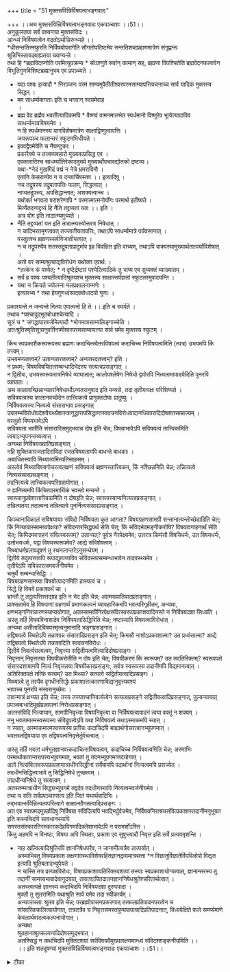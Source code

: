 +++
title = "51 मुक्तसंविन्निर्विषयत्वभङ्गवादः"

+++
।।अथ मुक्तसंविन्निर्विषयत्वभङ्गवादः एकपञ्चाशः ।।51।।  
अनुकूलतया सर्वं पश्यन्त्या मुक्तसंविदः ।  
 आन्ध्यं निर्विषयत्वेन वदतोऽर्थान्निरुन्ध्महे ।।  
*धीसन्ततिस्स्फुरति निर्विषयोपरागेति सौगतोपदिष्टमेव सन्ततिशब्दप्रहाणमात्रेण संगृह्णन्तः श्रुतिभिस्तावद्बाह्यतया ख्याप्यन्ते ।  
 तथा हि *ब्रह्मविदाप्नोति परमित्युपक्रम्य * सोऽश्नुते सर्वान् कामान् सह, ब्रह्मणा विपश्चितेति ब्रह्मवेदनफलत्वेन विभूतिगुणविशिष्टब्रह्मानुभव एव प्रपञ्च्यते ।  
 * यदा पश्यः इत्यादौ * निरञ्जनः परमं साम्यमुपैतीतीश्वरपरमसाम्यापत्तिवचनाच्च सार्व यादिकं मुक्तस्य सिद्धम् ।  
 * मम साधर्म्यमागताः इति च भगवान् स्वयमेवाह   
।  
 * ब्रह्म वेद ब्रह्मैव भवतीत्यादिकमपि * वैष्णवं वामनमालभेत स्पर्धमानो विष्णुरेव भूत्वेत्यादाविव साधर्म्यमात्रविषयमेव ।  
 न हि स्पर्धमानस्य यागविशेषमात्रेण साक्षाद्विष्णुत्वापत्तिः ।  
 जयरूपञ्च फलान्तरं स्फुटमभिधीयते ।  
 * इववद्वैवमेवेति च नैघण्टुकाः ।  
 प्रकारैक्ये च तत्त्वव्यवहारो मुख्यवत्प्रसिद्ध एव ।  
 एवकारादिश्च साधर्म्यातिरेकादमुख्ये मुख्यार्थोपचारद्योतको द्रष्टव्यः।  
 यथा-*नेदं मुखमिदं पद्मं न नेत्रे भ्रमराविमौ ।  
 एतानि केसराण्येव न च दन्तार्चिषस्तव ।। इत्यादिषु ।  
 नच तद्रूपस्य तद्रूपतापत्तिः फलम्, सिद्धत्वात् ।  
 नाप्यतद्रूपस्य, अपसिद्धान्तात्; अशक्यत्वाच्च ।  
 यथोक्तं भगवता पराशरेणापि * परमात्मात्मनोर्योगः परमार्थ इतीष्यते ।  
 मित्यैतदन्यद्द्रव्यं हि नैति तद्द्रव्यतां यतः ।। इति ।  
 अत्र योग इति तादात्म्यमुच्यते ।  
 * नैति तद्द्रव्यतां यत इति तादात्म्यस्योत्तरत्र निषेधात् ।  
 न चादिभरतमृगत्ववत् तज्जातीयतापत्तिः, तथाऽपि साधर्म्यमात्रे पर्यवसानात् ।  
 वस्तुतश्च ब्रह्मणस्सर्वविजातीयत्वात् ।  
 न च तद्रूपस्यैव सतस्तद्रूपताप्रादुर्भाव इह विवक्षित इति वाच्यम्, तथाऽपि वाक्यस्यामुख्यार्थतात्पर्याविशेषात् ।  
 अतो वरं साम्यश्रुत्याद्यविरोधेन यथोक्त एवार्थः ।  
 *तत्केन कं पश्येत्; * न दृष्टेर्द्रष्टारं पश्येरित्यादिकं तु भाष्य एव सुव्यक्तं व्याख्यातम् ।  
 * सर्वं ह पश्यः पश्यतीत्यादिश्रुतयश्च मुक्तस्य साक्षात्सर्वज्ञतां स्फुटतरमुपादयन्ति ।  
 * यथा न क्रियते ज्योत्स्ना मलप्रक्षालनान्मणेः ।  
 इत्यारभ्य * तथा हेयगुणध्वंसादवबोधादयो गुणाः ।  
   
प्रकाश्यन्ते न जन्यन्ते नित्या एवात्मनो हि ते ।। इति च स्मर्यते ।  
 तथाच *पश्चादुद्भूतबोधाश्चेत्यादि ।  
 सूत्रं च * जगद्धापारवर्जमित्यादौ *भोगमात्रसाम्यलिङ्गाच्चेति ।  
 अतःश्रुतिस्मृतिसूत्रानुवर्तिनामीश्वरपरमसाम्यापत्त्या सार्व यमेव मुक्तस्य स्फुटम् ।  
  
किंच स्वप्रकाशैकस्वरूपस्य ब्रह्मणः कदाचित्स्वेतरविषयत्वं कदाचिच्च निर्विषयत्वमिति (त्यत्र) उभयमपि किं तत्त्वम्।  
 उभयमप्यतत्त्वम्? उतान्यतरत्तत्त्वम्? अन्यतरदतत्त्वम्? इति ।  
 न प्रथमः; विषयविषयितत्सम्बन्धादिभेदस्य सत्यत्वप्रसङ्गात् ।  
 न द्वितीयः, उभयस्वरूपमात्रनिषेधे व्याघातात्; कालोपश्लेषेण निषेधो द्वयोरपि नित्यतामापादयेदिति पुनरपि व्याघातः ।  
 अथ कालावच्छिन्नान्यतरनिषेधार्थोऽन्यतरानुवाद इति मन्यसे, तदा तृतीयःपक्षः परिशिष्यते ।  
 सविषयत्वस्य कालानवच्छेदेन तात्त्विकत्वे प्रागुक्तदोषाः प्रादुष्युः ।  
 निर्विषयत्वस्य नित्यत्वे संसाराभाव प्रसङ्गात् उपलम्भविरोधोपदेशवैयर्थ्यशास्त्रानुद्धारापसिद्धान्तस्ववचनविरोधवादानधिकारादिदोषशतसाम्राज्यम् ।  
 वस्तुतो विषयभावेऽपि   
सविषयता भातीति संसारादिसमुद्भवान्न दोष इति चेन्न; विषयाभावेऽपि सविषयत्वं तात्त्विकमिति त्वयाऽभ्युपगन्तव्यत्वात् ।  
 अन्यथा निर्विषयख्यातिप्रसङ्गात् ।  
 नहि शुक्तिकारजतादिसंविदां रजतविषयतामपि बाधन्ते बाधकाः ।  
 अबाधितस्यापि मिथ्यात्वमित्यतिसाहसम् ।  
 अस्त्वेवं मिथ्याविषयगोचरत्वलक्षणं सविषयत्वं ब्रह्मणस्तात्त्विकम्, किं नश्छिन्नमिति चेन्न; तन्नित्यत्वे नित्यसंसारप्रसङ्गात् ।  
 तदनित्यत्वे तात्त्विकत्वपरिग्रहायोगात् ।  
 न ह्यनित्यमपि किंचित्पारमार्थिकं भवन्तो मन्यन्ते ।  
 स्वरूपानुप्रवेशात्तात्त्विकमिति न दोषइति चेन्न; स्वरूपस्याप्यनित्यत्वप्रसङ्गात् ।  
 तन्नित्यतया तदात्मना तन्नित्यत्वे पुनर्नित्यसंसारप्रसङ्गात् ।  
  
किञ्चानादिकालं सविषयायाः संविदो निर्विषयता कुत आगता? विषयग्रहणसामग्री सन्तानात्यन्तोच्छेदादिति चेत्; किं नित्यायास्सामग्र्यपेक्षया? संविदन्तरसिद्ध्यर्थं सेति चेत्; किं संविद्भेदमङ्गीकरोषि? विषयावगाहनार्थं सेति चेत्; किमिदमवगाहनं संवित्स्वरूपम्? उतान्यत्? पूर्वत्र नैरपेक्ष्यमेव; उत्तरत्र किमंसौ विषयिधर्मः, उत विषयधर्मः, उतोभयधर्मः, यद्वा विषयस्वरूपमेव? आद्ये सविशेषत्वम् ।  
 मिथ्याधर्मप्रलापदूषणं तु स्थनलान्तरेऽनुसन्धेयम् ।  
 द्वितीये तदुत्पत्तावपि रूपाद्युत्पत्ताविव संविदस्तत्सम्बन्धाभावेन तादवस्थ्यमेव ।  
 तृतीयेऽपि सविकारत्वमवर्जनीयमेव ।  
 चतुर्थे सम्बन्धासिद्धिः ।  
 विषयग्रहणसामग्र्या विषयोत्पादनमिति हास्यत्वं च ।  
 सिद्धे हि विषये प्रकाशार्थं सा ।  
 भ्रान्तौ तु तदुत्पत्तिस्तद्ग्रह इति न भेद इति चेन्न; आत्मख्यातिवादप्रसङ्गात् ।  
 प्राक्सतामेव हि विषयाणां ग्रहणार्थं प्रमाणकल्पनं व्यावहारिकमपि भवत्परिगृहीतम्, अन्यथा, क्षणभङ्गनिराकरणस्याप्ययोगात्, अतस्सामग्रीनिरपेक्षसंवित्स्वरूपप्रकाशवादिनस्ते न निर्विषयदशा सिध्यति ।  
 अस्तु तर्हि विषयविनाशादेव निर्विषयतासिद्धिरिति चेन्न; नष्टस्यापि विषयत्वाविरोधात् ।  
 अन्यथा अतीतादिविषयस्मृत्यनुमानादि भङ्गप्रसङ्गात् ।  
 तद्विषयत्वे स्थितेऽपि तन्नाशान्न संसारादिप्रसङ्ग इति चेत्; किमसौ नाशोऽप्रकाशात्मा? उत प्रध्वंसात्मा? आद्ये तद्विषयत्वे स्थितेऽपि तन्नाशादिति स्ववचनविरोधः ।  
 द्वितीये निवर्त्यसत्यत्वम्, निवृत्त्या सद्वितीयत्वमित्यादिदोषप्रसङ्गः ।  
 निवृत्तान् निवृत्ततया विषयीकरोतीति न दोष इति चेत्; विषयीकरणं किं स्वरूपम्? उत तदतिरिक्तम्? स्वरूपपक्षे संसारदशायामपि नित्यं निवृत्ततया विषयीकारप्रसङ्गः, सर्वत्र स्वरूपस्य तदानीमपि विद्यमानत्वात् ।  
 अतिरिक्तपक्षे तत्किं सत्यम्? उत मिथ्या? सत्यत्वे सद्वितीयत्वादिप्रसङ्गः ।  
 मिथ्यात्वे तु तस्यैव दृगधीनसिद्धेः प्रकाशात्तत्कारणाविद्यानुवृत्त्यवश्यं   
भावाच्च पुनरपि संसारानुच्छेदः ।  
 तावन्मात्रं क्षभ्यत इति चेन्न; तस्य तस्याश्चानिवर्त्यत्वेन सत्यत्वप्रसङ्गे सद्वितीयत्वादिप्रसङ्गात्, तुल्यन्यायात् प्रपञ्चबाधादिमूर्खप्रलापानां निरोधप्रसङ्गात् ।  
 अतस्संविदि नित्यायाम्, सामग्रीनिवृत्त्या विषयनिवृत्त्या वा निर्विषयत्वापादनं त्वया वक्तुं न शक्यम् ।  
 ननु भवतामात्मस्वरूपस्य संविद्रूपत्वेऽपि यथा निर्विषयत्वं तथाऽस्माकमपि स्यात् ।  
 न स्यात्, अस्माकमात्मस्वरूपस्य प्रतीचः कदाचिदपि बाह्यार्थगोचरत्वानभ्युपगमात् ।  
 भवतस्तद्विषयाया एव तद्विषयत्वनिवृत्तेर्दुर्वचत्वात् ।  
  
अस्तु तर्हि भवतां धर्मभूतज्ञानवत्कदाचित्सविषयत्वम्, कदाचिच्च निर्विषयत्वमिति चेन्न; अस्माभिः परमार्थाकारान्तरापत्त्यभ्युपगमात्, भवतां तु तदनभ्युपगमात्तदयोगात् ।  
 अतो नित्संवित्स्वरूपप्रकाशमात्राधीनसिद्धीनां सर्वेषामपि पदार्थानां नित्यत्वमपि प्रसज्येत ।  
 तदधीनसिद्धित्वाभावे तु सिद्धिनिषेधे तुच्छत्वम् ।  
 तादधीन्यनिषेधे तु सत्यत्वम् ।  
 अतस्तन्मात्राधीन सिद्ध्यभ्युपगमे तद्वदेव तदधीनस्यापि नित्यत्वमवर्जनीयमेव ।  
 तथा च सति सर्वप्रपञ्चस्सत्य इति जितं यथार्थवादिभिः ।  
 तद्भयात्संविन्नित्यत्वपरित्यागे साक्षात्सौगतत्वादिप्रसङ्गः ।  
 अत एव स्वापमदमूर्च्छादिषु निर्विषया संविदित्यपि भवद्भिर्दुर्वचमेव, निर्विषयनिराश्रयसंवित्प्रकाशस्तदानीमनुभूयत इति कस्यचिदपि सावधानस्यापि   
समस्तसंस्कारतिरस्कारकदेहविगमादिक्लेशाभावेऽपि न परामर्शोऽस्ति ।  
 किंतु अहमपि न विनष्टः, विषया अपि स्थिताः, प्रकाश एव सुषुप्त्यादौ निवृत्त इति सर्वे प्रत्यवमृशन्ति ।  
 * नाह खल्वित्यादिश्रुतिरपि ज्ञाननिषेधपरैव, न जानामीत्यत्रैव तात्पर्यात् ।  
 अस्माभिस्तु विषयप्रकाश लक्षणावस्थाविशेषरहितज्ञानद्रव्यमात्रसत्ता *न विज्ञातुर्विज्ञातेर्विपरिलोपो विद्यत इत्यादि श्रुतिबलादभ्युपेयते ।  
 न चास्ति तत्र प्रत्यक्षविरोधः, विषयप्रकाशव्यतिरिक्तदशायां तस्याः स्वप्रकाशायोग्यत्वात्, ज्ञानान्तरस्य तु तदानीं सामग्र्यभावादेवानुदयात्, तावताऽपितदातनज्ञाननिषेधश्रुतेश्चरितार्थत्वात् ।  
 अतस्त्वत्पक्षे ज्ञानस्य कदाचिदपि निर्विषयदशा दुरुपपादा ।  
 मुक्तौ तु सुतरामिति यथाश्रुति सार्व यमेव तदा स्वीकार्यम् ।  
 अन्यपरास्ताः श्रुतय इति चेन्न; परब्रह्मोपासनप्रकरणात् तत्फलप्रतिपादनपरत्वेन च सांसारिकफलित्वायोगात्, तत्रतत्रैव च निवृत्तसमस्तपुण्यपापत्वादिप्रतिपादनात्, विध्यपेक्षिते फले समर्प्यमाणे केवलार्थवादत्वकल्पनायोगात् ।  
 अन्यथा   
श्रुतहानाश्रुतकल्पनादिदोषसमुद्भवात् ।  
 अतस्सिद्धं न कथंचिदपि मुक्तिदशयां सर्वविषयवैमुख्यलक्षणमान्ध्यं संविदश्शङ्कनीयमिति ।।  
।। इति शतदूषण्यां मुक्तसंविन्निर्विषयत्वभङ्गवादः एकपञ्चाशः ।।51।।

<details><summary>टीका</summary>


</details>

